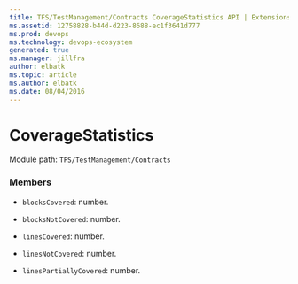 ```yaml
---
title: TFS/TestManagement/Contracts CoverageStatistics API | Extensions for Azure DevOps Services
ms.assetid: 12758828-b44d-d223-8688-ec1f3641d777
ms.prod: devops
ms.technology: devops-ecosystem
generated: true
ms.manager: jillfra
author: elbatk
ms.topic: article
ms.author: elbatk
ms.date: 08/04/2016
---
```


# CoverageStatistics

Module path: `TFS/TestManagement/Contracts`


### Members

* `blocksCovered`: number. 

* `blocksNotCovered`: number. 

* `linesCovered`: number. 

* `linesNotCovered`: number. 

* `linesPartiallyCovered`: number. 


